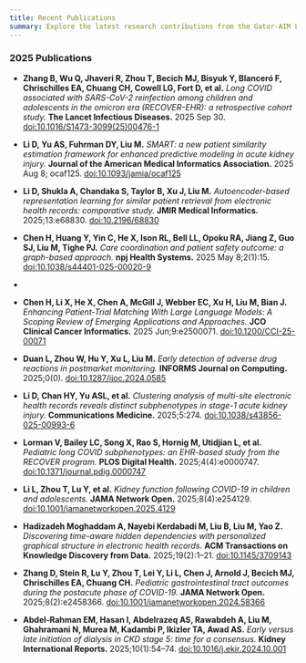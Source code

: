 ```yaml
---
title: Recent Publications 
summary: Explore the latest research contributions from the Gator-AIM Lab, featuring publications led by Dr. Mei Liu and collaborators across medical AI, clinical informatics, and kidney disease research.
---
```


### 2025 Publications


- **Zhang B, Wu Q, Jhaveri R, Zhou T, Becich MJ, Bisyuk Y, Blanceró F, Chrischilles EA, Chuang CH, Cowell LG, Fort D, et al.** *Long COVID associated with SARS-CoV-2 reinfection among children and adolescents in the omicron era (RECOVER-EHR): a retrospective cohort study.* **The Lancet Infectious Diseases.** 2025 Sep 30. [doi:10.1016/S1473-3099(25)00476-1](https://doi.org/10.1016/S1473-3099(25)00476-1)

- **Li D, Yu AS, Fuhrman DY, Liu M.** *SMART: a new patient similarity estimation framework for enhanced predictive modeling in acute kidney injury.* **Journal of the American Medical Informatics Association.** 2025 Aug 8; ocaf125. [doi:10.1093/jamia/ocaf125](https://doi.org/10.1093/jamia/ocaf125)

- **Li D, Shukla A, Chandaka S, Taylor B, Xu J, Liu M.** *Autoencoder-based representation learning for similar patient retrieval from electronic health records: comparative study.* **JMIR Medical Informatics.** 2025;13:e68830. [doi:10.2196/68830](https://doi.org/10.2196/68830)

- **Chen H, Huang Y, Yin C, He X, Ison RL, Bell LL, Opoku RA, Jiang Z, Guo SJ, Liu M, Tighe PJ.** *Care coordination and patient safety outcome: a graph-based approach.* **npj Health Systems.** 2025 May 8;2(1):15. [doi:10.1038/s44401-025-00020-9](https://doi.org/10.1038/s44401-025-00020-9)
- 

- **Chen H, Li X, He X, Chen A, McGill J, Webber EC, Xu H, Liu M, Bian J.** *Enhancing Patient-Trial Matching With Large Language Models: A Scoping Review of Emerging Applications and Approaches.* **JCO Clinical Cancer Informatics.** 2025 Jun;9:e2500071. [doi:10.1200/CCI-25-00071](https://ascopubs.org/doi/10.1200/CCI-25-00071)


- **Duan L, Zhou W, Hu Y, Xu L, Liu M.** *Early detection of adverse drug reactions in postmarket monitoring.* **INFORMS Journal on Computing.** 2025;0(0). [doi:10.1287/ijoc.2024.0585](https://doi.org/10.1287/ijoc.2024.0585)

- **Li D, Chan HY, Yu ASL, et al.** *Clustering analysis of multi-site electronic health records reveals distinct subphenotypes in stage-1 acute kidney injury.* **Communications Medicine.** 2025;5:274. [doi:10.1038/s43856-025-00993-6](https://doi.org/10.1038/s43856-025-00993-6)

- **Lorman V, Bailey LC, Song X, Rao S, Hornig M, Utidjian L, et al.** *Pediatric long COVID subphenotypes: an EHR-based study from the RECOVER program.* **PLOS Digital Health.** 2025;4(4):e0000747. [doi:10.1371/journal.pdig.0000747](https://doi.org/10.1371/journal.pdig.0000747)

- **Li L, Zhou T, Lu Y, et al.** *Kidney function following COVID-19 in children and adolescents.* **JAMA Network Open.** 2025;8(4):e254129. [doi:10.1001/jamanetworkopen.2025.4129](https://doi.org/10.1001/jamanetworkopen.2025.4129)

- **Hadizadeh Moghaddam A, Nayebi Kerdabadi M, Liu B, Liu M, Yao Z.** *Discovering time-aware hidden dependencies with personalized graphical structure in electronic health records.* **ACM Transactions on Knowledge Discovery from Data.** 2025;19(2):1–21. [doi:10.1145/3709143](https://doi.org/10.1145/3709143)

- **Zhang D, Stein R, Lu Y, Zhou T, Lei Y, Li L, Chen J, Arnold J, Becich MJ, Chrischilles EA, Chuang CH.** *Pediatric gastrointestinal tract outcomes during the postacute phase of COVID-19.* **JAMA Network Open.** 2025;8(2):e2458366. [doi:10.1001/jamanetworkopen.2024.58366](https://doi.org/10.1001/jamanetworkopen.2024.58366)

- **Abdel-Rahman EM, Hasan I, Abdelrazeq AS, Rawabdeh A, Liu M, Ghahramani N, Murea M, Kadambi P, Ikizler TA, Awad AS.** *Early versus late initiation of dialysis in CKD stage 5: time for a consensus.* **Kidney International Reports.** 2025;10(1):54–74. [doi:10.1016/j.ekir.2024.10.001](https://doi.org/10.1016/j.ekir.2024.10.001)
